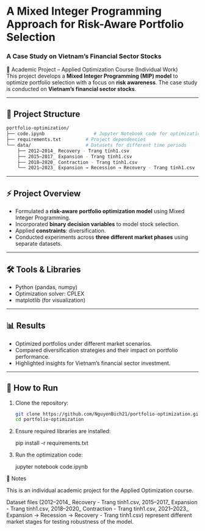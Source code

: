 # A Mixed Integer Programming Approach for Risk-Aware Portfolio Selection  
### A Case Study on Vietnam’s Financial Sector Stocks

📌 Academic Project – Applied Optimization Course (Individual Work)  
This project develops a **Mixed Integer Programming (MIP) model** to optimize portfolio selection with a focus on **risk awareness**. The case study is conducted on **Vietnam’s financial sector stocks**.  

---


## 📂 Project Structure

```bash
portfolio-optimization/
├── code.ipynb                  # Jupyter Notebook code for optimization model
├── requirements.txt         # Project dependencies
└── data/                    # Datasets for different time periods
    ├── 2012–2014_ Recovery - Trang tính1.csv
    ├── 2015–2017_ Expansion - Trang tính1.csv
    ├── 2018–2020_ Contraction - Trang tính1.csv
    └── 2021–2023_ Expansion → Recession → Recovery - Trang tính1.csv
```

---

## ⚡ Project Overview
- Formulated a **risk-aware portfolio optimization model** using Mixed Integer Programming.  
- Incorporated **binary decision variables** to model stock selection.  
- Applied **constraints**: diversification.  
- Conducted experiments across **three different market phases** using separate datasets.  

---

## 🛠 Tools & Libraries
- Python (pandas, numpy)  
- Optimization solver: CPLEX
- matplotlib (for visualization)  

---

## 📊 Results
- Optimized portfolios under different market scenarios.  
- Compared diversification strategies and their impact on portfolio performance.  
- Highlighted insights for Vietnam’s financial sector investment.  

---

## 🚀 How to Run
1. Clone the repository:
   ```bash
   git clone https://github.com/NguyenBich21/portfolio-optimization.git
   cd portfolio-optimization
2. Ensure required libraries are installed:

   pip install -r requirements.txt

3. Run the optimization code:

   jupyter notebook code.ipynb

📌 Notes

This is an individual academic project for the Applied Optimization course.

Dataset files (2012–2014_ Recovery - Trang tính1.csv, 2015–2017_ Expansion - Trang tính1.csv, 2018–2020_ Contraction - Trang tính1.csv, 
2021–2023_ Expansion → Recession → Recovery - Trang tính1.csv) represent different market stages for testing robustness of the model.
